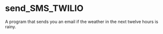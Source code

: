 # send_SMS_TWILIO
A program that sends you an email if the weather in the next twelve hours is rainy.
